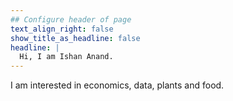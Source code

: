 ```yaml
---
## Configure header of page
text_align_right: false
show_title_as_headline: false
headline: |
  Hi, I am Ishan Anand.
---
```


<!-- this is a subheadline -->
I am interested in economics, data, plants and food. 

